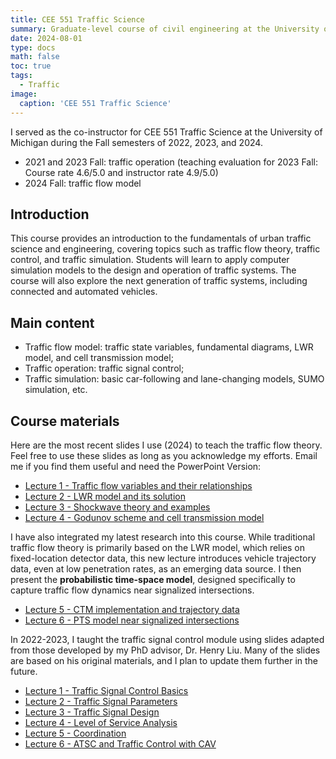 ```yaml
---
title: CEE 551 Traffic Science
summary: Graduate-level course of civil engineering at the University of Michigan (2022 Fall, 2023 Fall, and 2024 Fall).
date: 2024-08-01
type: docs
math: false
toc: true
tags:
  - Traffic
image:
  caption: 'CEE 551 Traffic Science'
---
```


I served as the co-instructor for CEE 551 Traffic Science at the University of Michigan during the Fall semesters of 2022, 2023, and 2024.

- 2021 and 2023 Fall: traffic operation (teaching evaluation for 2023 Fall: Course rate 4.6/5.0 and instructor rate 4.9/5.0)
- 2024 Fall: traffic flow model

## Introduction

This course provides an introduction to the fundamentals of urban traffic science and engineering, covering topics such as traffic flow theory, traffic control, and traffic simulation. Students will learn to apply computer simulation models to the design and operation of traffic systems. The course will also explore the next generation of traffic systems, including connected and automated vehicles.

## Main content

- Traffic flow model: traffic state variables, fundamental diagrams, LWR model, and cell transmission model;
- Traffic operation: traffic signal control;
- Traffic simulation: basic car-following and lane-changing models, SUMO simulation, etc.

## Course materials

Here are the most recent slides I use (2024) to teach the traffic flow theory. Feel free to use these slides as long as you acknowledge my efforts. Email me if you find them useful and need the PowerPoint Version:

- [Lecture 1 - Traffic flow variables and their relationships](slides/TrafficFlowLecture1.pdf)
- [Lecture 2 - LWR model and its solution](slides/TrafficFlowLecture2.pdf)
- [Lecture 3 - Shockwave theory and examples](slides/TrafficFlowLecture3.pdf)
- [Lecture 4 - Godunov scheme and cell transmission model](slides/TrafficFlowLecture4.pdf)

I have also integrated my latest research into this course. While traditional traffic flow theory is primarily based on the LWR model, which relies on fixed-location detector data, this new lecture introduces vehicle trajectory data, even at low penetration rates, as an emerging data source. I then present the **probabilistic time-space model**, designed specifically to capture traffic flow dynamics near signalized intersections.

- [Lecture 5 - CTM implementation and trajectory data](slides/TrafficFlowLecture5.pdf)
- [Lecture 6 - PTS model near signalized intersections](slides/TrafficFlowLecture6.pdf)

In 2022-2023, I taught the traffic signal control module using slides adapted from those developed by my PhD advisor, Dr. Henry Liu. Many of the slides are based on his original materials, and I plan to update them further in the future.

- [Lecture 1 - Traffic Signal Control Basics](slides/TrafficSignalLecture1.pdf)
- [Lecture 2 - Traffic Signal Parameters](slides/TrafficSignalLecture2.pdf)
- [Lecture 3 - Traffic Signal Design](slides/TrafficSignalLecture3.pdf)
- [Lecture 4 - Level of Service Analysis](slides/TrafficSignalLecture4.pdf)
- [Lecture 5 - Coordination](slides/TrafficSignalLecture5.pdf)
- [Lecture 6 - ATSC and Traffic Control with CAV](slides/TrafficSignalLecture6.pdf)